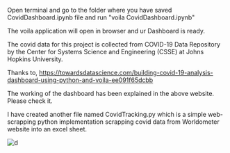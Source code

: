 Open terminal and go to the folder where you have saved CovidDashboard.ipynb file and run "voila CovidDashboard.ipynb" 

The voila application will open in browser and ur Dashboard is ready.

The covid data for this project is collected from COVID-19 Data Repository by the Center for Systems Science and Engineering (CSSE) at Johns Hopkins University.

Thanks to, 
https://towardsdatascience.com/building-covid-19-analysis-dashboard-using-python-and-voila-ee091f65dcbb

The working of the dashboard has been explained in the above website. Please check it.

I have created another file named CovidTracking.py which is a simple web-scrapping python implementation scrapping covid data from Worldometer website into an excel sheet. 

![d](https://github.com/mohitsshetty986/Personal-Projects/blob/master/CovidTracker/Covid%20Tracker%20image.png)
